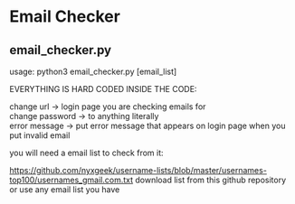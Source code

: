 # **Email Checker**

## **email_checker.py**

usage: python3 email_checker.py [email_list]

EVERYTHING IS HARD CODED INSIDE THE CODE:

change url -> login page you are checking emails for<br>
change password -> to anything literally<br>
error message -> put error message that appears on login page when you put invalid email<br>

you will need a email list to check from it:

https://github.com/nyxgeek/username-lists/blob/master/usernames-top100/usernames_gmail.com.txt
download list from this github repository or use any email list you have
